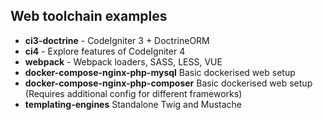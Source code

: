 ## Web toolchain examples ##

- **ci3-doctrine** - CodeIgniter 3 + DoctrineORM
- **ci4** - Explore features of CodeIgniter 4
- **webpack** - Webpack loaders, SASS, LESS, VUE
- **docker-compose-nginx-php-mysql** Basic dockerised web setup
- **docker-compose-nginx-php-composer** Basic dockerised web setup (Requires additional config for different frameworks)
- **templating-engines** Standalone Twig and Mustache